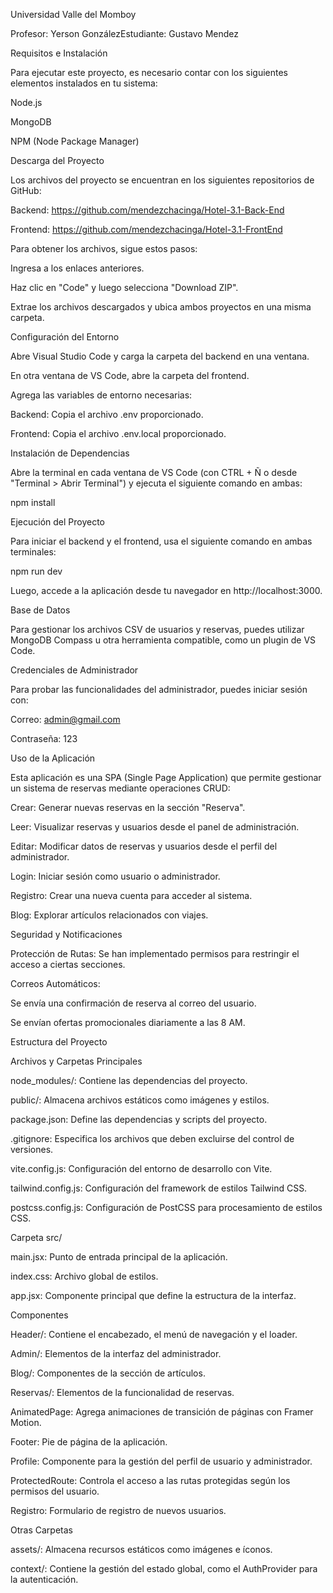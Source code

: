 Universidad Valle del Momboy

Profesor: Yerson GonzálezEstudiante: Gustavo Mendez

Requisitos e Instalación

Para ejecutar este proyecto, es necesario contar con los siguientes elementos instalados en tu sistema:

Node.js

MongoDB

NPM (Node Package Manager)

Descarga del Proyecto

Los archivos del proyecto se encuentran en los siguientes repositorios de GitHub:

Backend: https://github.com/mendezchacinga/Hotel-3.1-Back-End

Frontend: https://github.com/mendezchacinga/Hotel-3.1-FrontEnd

Para obtener los archivos, sigue estos pasos:

Ingresa a los enlaces anteriores.

Haz clic en "Code" y luego selecciona "Download ZIP".

Extrae los archivos descargados y ubica ambos proyectos en una misma carpeta.

Configuración del Entorno

Abre Visual Studio Code y carga la carpeta del backend en una ventana.

En otra ventana de VS Code, abre la carpeta del frontend.

Agrega las variables de entorno necesarias:

Backend: Copia el archivo .env proporcionado.

Frontend: Copia el archivo .env.local proporcionado.

Instalación de Dependencias

Abre la terminal en cada ventana de VS Code (con CTRL + Ñ o desde "Terminal > Abrir Terminal") y ejecuta el siguiente comando en ambas:

npm install

Ejecución del Proyecto

Para iniciar el backend y el frontend, usa el siguiente comando en ambas terminales:

npm run dev

Luego, accede a la aplicación desde tu navegador en http://localhost:3000.

Base de Datos

Para gestionar los archivos CSV de usuarios y reservas, puedes utilizar MongoDB Compass u otra herramienta compatible, como un plugin de VS Code.

Credenciales de Administrador

Para probar las funcionalidades del administrador, puedes iniciar sesión con:

Correo: admin@gmail.com

Contraseña: 123

Uso de la Aplicación

Esta aplicación es una SPA (Single Page Application) que permite gestionar un sistema de reservas mediante operaciones CRUD:

Crear: Generar nuevas reservas en la sección "Reserva".

Leer: Visualizar reservas y usuarios desde el panel de administración.

Editar: Modificar datos de reservas y usuarios desde el perfil del administrador.

Login: Iniciar sesión como usuario o administrador.

Registro: Crear una nueva cuenta para acceder al sistema.

Blog: Explorar artículos relacionados con viajes.

Seguridad y Notificaciones

Protección de Rutas: Se han implementado permisos para restringir el acceso a ciertas secciones.

Correos Automáticos:

Se envía una confirmación de reserva al correo del usuario.

Se envían ofertas promocionales diariamente a las 8 AM.

Estructura del Proyecto

Archivos y Carpetas Principales

node_modules/: Contiene las dependencias del proyecto.

public/: Almacena archivos estáticos como imágenes y estilos.

package.json: Define las dependencias y scripts del proyecto.

.gitignore: Especifica los archivos que deben excluirse del control de versiones.

vite.config.js: Configuración del entorno de desarrollo con Vite.

tailwind.config.js: Configuración del framework de estilos Tailwind CSS.

postcss.config.js: Configuración de PostCSS para procesamiento de estilos CSS.

Carpeta src/

main.jsx: Punto de entrada principal de la aplicación.

index.css: Archivo global de estilos.

app.jsx: Componente principal que define la estructura de la interfaz.

Componentes

Header/: Contiene el encabezado, el menú de navegación y el loader.

Admin/: Elementos de la interfaz del administrador.

Blog/: Componentes de la sección de artículos.

Reservas/: Elementos de la funcionalidad de reservas.

AnimatedPage: Agrega animaciones de transición de páginas con Framer Motion.

Footer: Pie de página de la aplicación.

Profile: Componente para la gestión del perfil de usuario y administrador.

ProtectedRoute: Controla el acceso a las rutas protegidas según los permisos del usuario.

Registro: Formulario de registro de nuevos usuarios.

Otras Carpetas

assets/: Almacena recursos estáticos como imágenes e íconos.

context/: Contiene la gestión del estado global, como el AuthProvider para la autenticación.
